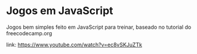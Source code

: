 # Jogos em JavaScript

Jogos bem simples feito em JavaScript para treinar, baseado no tutorial do freecodecamp.org

link: https://www.youtube.com/watch?v=ec8vSKJuZTk
